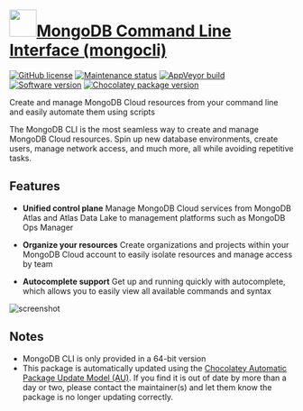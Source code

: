 # [<img src="https://cdn.jsdelivr.net/gh/dgalbraith/chocolatey-packages@0be6f44308aeb981f08bca54c9e9a38ed158a326/icons/mongodb-cli.png" width="48" height="48" />MongoDB Command Line Interface (mongocli)](https://chocolatey.org/packages/mongodb-cli)

[![GitHub license](https://img.shields.io/github/license/mongodb/mongocli)](https://github.com/mongodb/mongocli/blob/master/LICENSE)
[![Maintenance status](https://img.shields.io/badge/maintained%3F-yes-green.svg)](https://gitHub.com/dgalbraith/chocolatey-packages/graphs/commit-activity)
[![AppVeyor build](https://img.shields.io/appveyor/ci/dgalbraith/chocolatey-packages)](https://ci.appveyor.com/project/dgalbraith/chocolatey-packages)
[![Software version](https://img.shields.io/badge/Source-v1.27.0-blue)](https://github.com/mongodb/mongocli/releases/tag/v1.27.0)
[![Chocolatey package version](https://img.shields.io/chocolatey/v/mongodb-cli?label=Chocolatey)](https://chocolatey.org/packages/mongodb-cli)

Create and manage MongoDB Cloud resources from your command line and easily automate them using scripts

The MongoDB CLI is the most seamless way to create and manage MongoDB Cloud resources. Spin up new database
environments, create users, manage network access, and much more, all while avoiding repetitive tasks.

## Features

* **Unified control plane** Manage MongoDB Cloud services from MongoDB Atlas and Atlas Data Lake to management
platforms such as MongoDB Ops Manager

* **Organize your resources** Create organizations and projects within your MongoDB Cloud account to easily isolate
resources and manage access by team

* **Autocomplete support** Get up and running quickly with autocomplete, which allows you to easily view all available
commands and syntax

![screenshot](https://cdn.jsdelivr.net/gh/dgalbraith/chocolatey-packages@0be6f44308aeb981f08bca54c9e9a38ed158a326/automatic/mongodb-cli/screenshot.png)

## Notes

* MongoDB CLI is only provided in a 64-bit version
* This package is automatically updated using the [Chocolatey Automatic Package Update Model (AU)](https://github.com/majkinetor/au/blob/master/README.md).
If you find it is out of date by more than a day or two, please contact the maintainer(s) and let them know the package is no longer updating correctly.
